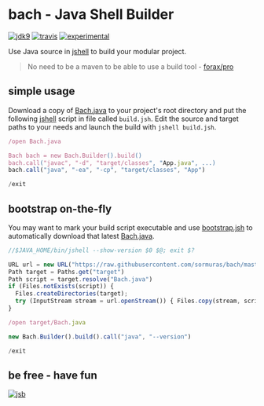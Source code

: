 # bach - Java Shell Builder
 
[![jdk9](https://img.shields.io/badge/jdk-9-blue.svg)](https://docs.oracle.com/javase/9/index.html)
[![travis](https://travis-ci.org/sormuras/bach.svg?branch=master)](https://travis-ci.org/sormuras/bach)
[![experimental](https://img.shields.io/badge/api-experimental-yellow.svg)](https://jitpack.io/com/github/sormuras/bach/master-SNAPSHOT/javadoc/)

Use Java source in [jshell] to build your modular project.

> No need to be a maven to be able to use a build tool - [forax/pro](https://github.com/forax/pro)

## simple usage

Download a copy of [Bach.java] to your project's root directory and put the
following [jshell] script in file called `build.jsh`. Edit the source and
target paths to your needs and launch the build with `jshell build.jsh`.

```javascript
/open Bach.java

Bach bach = new Bach.Builder().build()
bach.call("javac", "-d", "target/classes", "App.java", ...)
bach.call("java", "-ea", "-cp", "target/classes", "App")

/exit
```

## bootstrap on-the-fly

You may want to mark your build script executable and use [bootstrap.jsh] to
automatically download that latest [Bach.java].

```javascript
//$JAVA_HOME/bin/jshell --show-version $0 $@; exit $?

URL url = new URL("https://raw.githubusercontent.com/sormuras/bach/master/src/main/java/Bach.java");
Path target = Paths.get("target")
Path script = target.resolve("Bach.java")
if (Files.notExists(script)) {
  Files.createDirectories(target);
  try (InputStream stream = url.openStream()) { Files.copy(stream, script); }
}

/open target/Bach.java

new Bach.Builder().build().call("java", "--version")

/exit
```

## be free - have fun
[![jsb](https://upload.wikimedia.org/wikipedia/commons/thumb/6/65/Bachsiegel.svg/220px-Bachsiegel.svg.png)](https://wikipedia.org/wiki/Johann_Sebastian_Bach)

[jshell]: https://docs.oracle.com/javase/9/tools/jshell.htm
[Bach.java]: https://github.com/sormuras/bach/blob/master/src/main/java/Bach.java
[bootstrap.jsh]: https://github.com/sormuras/bach/blob/master/bootstrap.jsh
